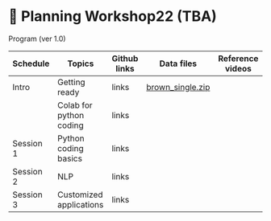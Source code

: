 # 🦖 Planning Workshop22 (TBA)

Program (ver 1.0)

| Schedule | Topics | Github links | Data files | Reference videos |
|----------|--------|--------------|------------|-----------|
| Intro | Getting ready | links | [brown_single.zip](https://github.com/MK316/workshop22/blob/main/data/brown_single.zip)    |  |
|           | Colab for python coding | links |     |  |
| Session 1 | Python coding basics | links |     |   |
| Session 2 | NLP | links |     |   |
| Session 3 | Customized applications | links |     |   |


